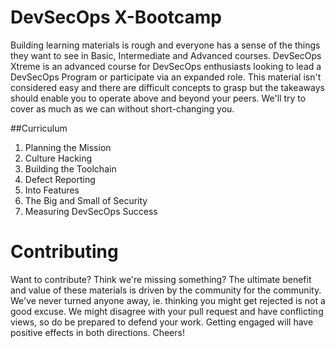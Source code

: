 # DevSecOps X-Bootcamp

Building learning materials is rough and everyone has a sense of the things they want to see in Basic, Intermediate and Advanced courses.  DevSecOps Xtreme is an advanced course for DevSecOps enthusiasts looking to lead a DevSecOps Program or participate via an expanded role.  This material isn't considered easy and there are difficult concepts to grasp but the takeaways should enable you to operate above and beyond your peers.  We'll try to cover as much as we can without short-changing you.

##Curriculum

1.  Planning the Mission
2.  Culture Hacking
3.  Building the Toolchain
4.  Defect Reporting
5.  Into Features
6.  The Big and Small of Security
7.  Measuring DevSecOps Success

# Contributing

Want to contribute?  Think we're missing something?  The ultimate benefit and value of these materials is driven by the community for the community.  We've never turned anyone away, ie. thinking you might get rejected is not a good excuse.  We might disagree with your pull request and have conflicting views, so do be prepared to defend your work.  Getting engaged will have positive effects in both directions.  Cheers!     


